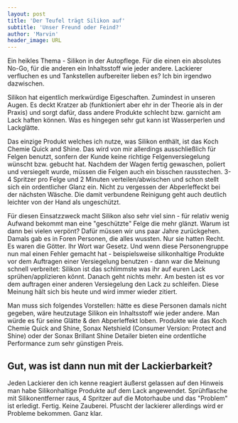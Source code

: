 ```yaml
---
layout: post
title: 'Der Teufel trägt Silikon auf'
subtitle: 'Unser Freund oder Feind?'
author: 'Marvin'
header_image: URL
---
```

Ein heikles Thema - Silikon in der Autopflege. Für die einen ein absolutes No-Go, für die anderen ein Inhaltsstoff wie jeder andere. Lackierer verfluchen es und Tankstellen aufbereiter lieben es? Ich bin irgendwo dazwischen.

Silikon hat eigentlich merkwürdige Eigeschaften. Zumindest in unseren Augen. Es deckt Kratzer ab (funktioniert aber ehr in der Theorie als in der Praxis) und sorgt dafür, dass andere Produkte schlecht bzw. garnicht am Lack haften können. Was es hingegen sehr gut kann ist Wasserperlen und Lackglätte.

Das einzige Produkt welches ich nutze, was Silikon enthält, ist das Koch Chemie Quick and Shine. Das wird von mir allerdings ausschließlich für Felgen benutzt, sonfern der Kunde keine richtige Felgenversiegelung wünscht bzw. gebucht hat. Nachdem der Wagen fertig gewaschen, poliert und versiegelt wurde, müssen die Felgen auch ein bisschen rausstechen. 3-4 Spritzer pro Felge und 2 Minuten verteilen/abwischen und schon stellt sich ein ordentlicher Glanz ein. Nicht zu vergessen der Abperleffeckt bei der nächsten Wäsche. Die damit verbundene Reinigung geht auch deutlich leichter von der Hand als ungeschützt.

Für diesen Einsatzzweck macht Silikon also sehr viel sinn - für relativ wenig Aufwand bekommt man eine "geschützte" Felge die mehr glänzt. Warum ist dann bei vielen verpönt? Dafür müssen wir uns paar Jahre zurückgehen. Damals gab es in Foren Personen, die alles wussten. Nur sie hatten Recht. Es waren die Götter. Ihr Wort war Gesetz. Und wenn diese Personengruppe nun mal einen Fehler gemacht hat - beispielsweise silikonhaltige Produkte vor dem Auftragen einer Versiegelung benutzen - dann war die Meinung schnell verbreitet: Silikon ist das schlimmste was ihr auf euren Lack sprühen/applizieren könnt. Danach geht nichts mehr. Am besten ist es vor dem auftragen einer anderen Versiegelung den Lack zu schleifen. Diese Meinung hält sich bis heute und wird immer wieder zitiert.

Man muss sich folgendes Vorstellen: hätte es diese Personen damals nicht gegeben, wäre heutzutage Silikon ein Inhaltsstoff wie jeder andere. Man würde es für seine Glätte & den Abperleffekt loben. Produkte wie das Koch Chemie Quick and Shine, Sonax Netshield (Consumer Version: Protect and Shine) oder der Sonax Brillant Shine Detailer bieten eine ordentliche Performance zum sehr günstigen Preis.

## Gut, was ist dann nun mit der Lackierbarkeit?

Jeden Lackierer den ich kenne reagiert äußerst gelassen auf den Hinweis man habe Silikonhaltige Produkte auf dem Lack angewendet. Sprühflasche mit Silikonentferner raus, 4 Spritzer auf die Motorhaube und das "Problem" ist erledigt. Fertig. Keine Zauberei. Pfuscht der lackierer allerdings wird er Probleme bekommen. Ganz klar. 

